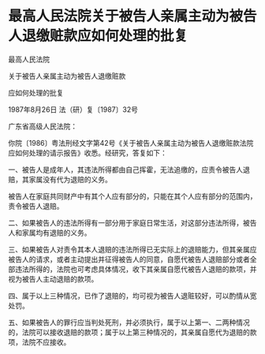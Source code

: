 # 最高人民法院关于被告人亲属主动为被告人退缴赃款应如何处理的批复

<!-- INFO END -->

最高人民法院

关于被告人亲属主动为被告人退缴赃款

应如何处理的批复

1987年8月26日 法（研）复〔1987〕32号

广东省高级人民法院：

你院〔1986〕粤法刑经文字第42号《关于被告人亲属主动为被告人退缴赃款法院应如何处理的请示报告》收悉。经研究，答复如下：

一、被告人是成年人，其违法所得都由自己挥霍，无法追缴的，应责令被告人退赔，其家属没有代为退赔的义务。

被告人在家庭共同财产中有其个人应有部分的，只能在其个人应有部分的范围内，责令被告人退赔。

二、如果被告人的违法所得有一部分用于家庭日常生活，对这部分违法所得，被告人和家属均有退赔的义务。

三、如果被告人对责令其本人退赔的违法所得已无实际上的退赔能力，但其亲属应被告人的请求，或者主动提出并征得被告人的同意，自愿代被告人退赔部分或者全部违法所得的，法院也可考虑具体情况，收下其亲属自愿代被告人退赔的款项，并视为被告人主动退赔的款项。

四、属于以上三种情况，已作了退赔的，均可视为被告人退赃较好，可以酌情从宽处罚。

五、如果被告人的罪行应当判处死刑，并必须执行，属于以上第一、二两种情况的，法院可以接收退赔的款项；属于以上第三种情况的，其亲属自愿代为退赔的款项，法院不应接收。
